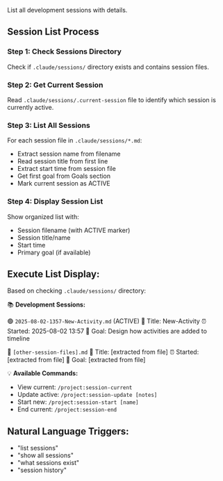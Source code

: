 List all development sessions with details.

## Session List Process

### Step 1: Check Sessions Directory
Check if `.claude/sessions/` directory exists and contains session files.

### Step 2: Get Current Session
Read `.claude/sessions/.current-session` file to identify which session is currently active.

### Step 3: List All Sessions
For each session file in `.claude/sessions/*.md`:
- Extract session name from filename
- Read session title from first line
- Extract start time from session file
- Get first goal from Goals section
- Mark current session as ACTIVE

### Step 4: Display Session List
Show organized list with:
- Session filename (with ACTIVE marker)
- Session title/name
- Start time
- Primary goal (if available)

## Execute List Display:

Based on checking `.claude/sessions/` directory:

📚 **Development Sessions:**

🟢 `2025-08-02-1357-New-Activity.md` (ACTIVE)
   📝 Title: New-Activity
   ⏰ Started: 2025-08-02 13:57
   🎯 Goal: Design how activities are added to timeline

📄 `[other-session-files].md`
   📝 Title: [extracted from file]
   ⏰ Started: [extracted from file]
   🎯 Goal: [extracted from file]

💡 **Available Commands:**
- View current: `/project:session-current`
- Update active: `/project:session-update [notes]`
- Start new: `/project:session-start [name]`
- End current: `/project:session-end`

## Natural Language Triggers:
- "list sessions"
- "show all sessions"
- "what sessions exist"
- "session history"